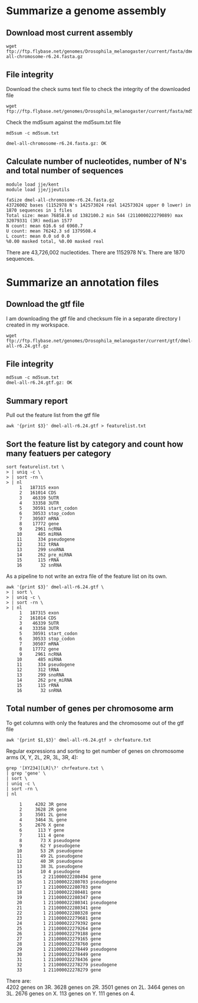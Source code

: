 # Summarize a genome assembly

## Download most current assembly

```
wget ftp://ftp.flybase.net/genomes/Drosophila_melanogaster/current/fasta/dmel-all-chromosome-r6.24.fasta.gz
```

## File integrity

Download the check sums text file to check the integrity of the downloaded file

```
wget ftp://ftp.flybase.net/genomes/Drosophila_melanogaster/current/fasta/md5sum.txt
```

Check the md5sum against the md5sum.txt file

```
md5sum -c md5sum.txt

dmel-all-chromosome-r6.24.fasta.gz: OK

```

## Calculate number of nucleotides, number of N's and total number of sequences

```
module load jje/kent
module load jje/jjeutils

faSize dmel-all-chromosome-r6.24.fasta.gz
43726002 bases (1152978 N's 142573024 real 142573024 upper 0 lower) in 1870 sequences in 1 files
Total size: mean 76858.8 sd 1382100.2 min 544 (211000022279089) max 32079331 (3R) median 1577
N count: mean 616.6 sd 6960.7
U count: mean 76242.3 sd 1379508.4
L count: mean 0.0 sd 0.0
%0.00 masked total, %0.00 masked real
```

There are 43,726,002 nucleotides. 
There are 1152978 N's. 
There are 1870 sequences.  

# Summarize an annotation files

## Download the gtf file

I am downloading the gtf file and checksum file in a separate directory I created in my workspace.

```
wget ftp://ftp.flybase.net/genomes/Drosophila_melanogaster/current/gtf/dmel-all-r6.24.gtf.gz
```

## File integrity

```
md5sum -c md5sum.txt
dmel-all-r6.24.gtf.gz: OK

```

## Summary report

Pull out the feature list from the gtf file

```
awk '{print $3}' dmel-all-r6.24.gtf > featurelist.txt
```

## Sort the feature list by category and count how many featuers per category

```
sort featurelist.txt \
> | uniq -c \
> | sort -rn \
> | nl
     1	 187315 exon
     2	 161014 CDS
     3	  46339 5UTR
     4	  33358 3UTR
     5	  30591 start_codon
     6	  30533 stop_codon
     7	  30507 mRNA
     8	  17772 gene
     9	   2961 ncRNA
    10	    485 miRNA
    11	    334 pseudogene
    12	    312 tRNA
    13	    299 snoRNA
    14	    262 pre_miRNA
    15	    115 rRNA
    16	     32 snRNA
```

As a pipeline to not write an extra file of the feature list on its own.

```
awk '{print $3}' dmel-all-r6.24.gtf \
> | sort \
> | uniq -c \
> | sort -rn \
> | nl
     1	 187315 exon
     2	 161014 CDS
     3	  46339 5UTR
     4	  33358 3UTR
     5	  30591 start_codon
     6	  30533 stop_codon
     7	  30507 mRNA
     8	  17772 gene
     9	   2961 ncRNA
    10	    485 miRNA
    11	    334 pseudogene
    12	    312 tRNA
    13	    299 snoRNA
    14	    262 pre_miRNA
    15	    115 rRNA
    16	     32 snRNA
```

## Total number of genes per chromosome arm

To get columns with only the features and the chromosome out of the gtf file

```
awk '{print $1,$3}' dmel-all-r6.24.gtf > chrfeature.txt
```

Regular expressions and sorting to get number of genes on chromosome arms (X, Y, 2L, 2R, 3L, 3R, 4):

```
grep '[XY234][LR]\?' chrfeature.txt \
| grep 'gene' \
| sort \
| uniq -c \
| sort -rn \
| nl

     1	   4202 3R gene
     2	   3628 2R gene
     3	   3501 2L gene
     4	   3464 3L gene
     5	   2676 X gene
     6	    113 Y gene
     7	    111 4 gene
     8	     73 X pseudogene
     9	     62 Y pseudogene
    10	     53 2R pseudogene
    11	     49 2L pseudogene
    12	     40 3R pseudogene
    13	     38 3L pseudogene
    14	     10 4 pseudogene
    15	      2 211000022280494 gene
    16	      1 211000022280703 pseudogene
    17	      1 211000022280703 gene
    18	      1 211000022280481 gene
    19	      1 211000022280347 gene
    20	      1 211000022280341 pseudogene
    21	      1 211000022280341 gene
    22	      1 211000022280328 gene
    23	      1 211000022279681 gene
    24	      1 211000022279392 gene
    25	      1 211000022279264 gene
    26	      1 211000022279188 gene
    27	      1 211000022279165 gene
    28	      1 211000022278760 gene
    29	      1 211000022278449 pseudogene
    30	      1 211000022278449 gene
    31	      1 211000022278436 gene
    32	      1 211000022278279 pseudogene
    33	      1 211000022278279 gene

```

There are:  
4202 genes on 3R. 
3628 genes on 2R. 
3501 genes on 2L. 
3464 genes on 3L. 
2676 genes on X. 
113 genes on Y. 
111 genes on 4. 
